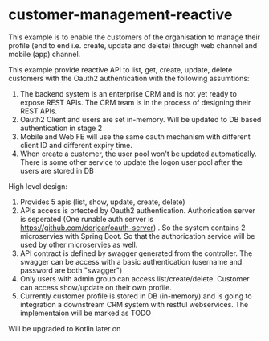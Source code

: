 # customer-management-reactive
This example is to enable the customers of the organisation to manage their profile (end to end i.e. create, update and delete) through web channel and mobile (app) channel. 

This example provide reactive API to list, get, create, update, delete customers with the Oauth2 authentication with the following assumtions:
1. The backend system is an enterprise CRM and is not yet ready to expose REST APIs. The CRM team is in the process of designing their REST APIs. 
2. Oauth2 Client and users are set in-memory. Will be updated to DB based authentication in stage 2
3. Mobile and Web FE will use the same oauth mechanism with different client ID and different expiry time. 
4. When create a customer, the user pool won't be updated automatically. There is some other service to update the logon user pool after the users are stored in DB

High level design: 
1. Provides 5 apis (list, show, update, create, delete)
2. APIs access is prtected by Oauth2 authentication. Authorication server is seperated (One runable auth server is https://github.com/dorjear/oauth-server) . So the system contains 2 microservies with Spring Boot. So that the authorication service will be used by other microservies as well. 
3. API contract is defined by swagger generated from the controller. The swagger can be access with a basic authentication (username and password are both "swagger")
4. Only users with admin group can access list/create/delete. Customer can access show/update on their own profile. 
5. Currently customer profile is stored in DB (in-memory) and is going to integration a downstream CRM system with restful webservices. The implementaion will be marked as TODO

Will be upgraded to Kotlin later on
